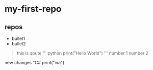 # my-first-repo
## repos
- bullet1
- bullet2

 > this is qoute
''' python
 print("Hello World")
'''
number 1
> number 2
>
new changes
"C#
 print("ina")

